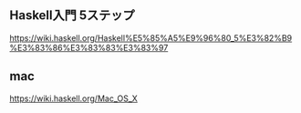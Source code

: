 ## Haskell入門 5ステップ
https://wiki.haskell.org/Haskell%E5%85%A5%E9%96%80_5%E3%82%B9%E3%83%86%E3%83%83%E3%83%97

## mac
https://wiki.haskell.org/Mac_OS_X
